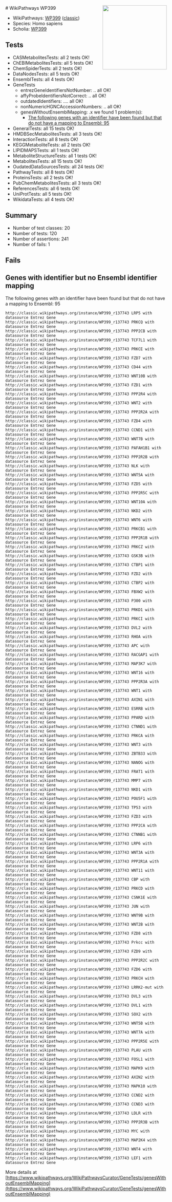 <img style="float: right; width: 200px" src="https://upload.wikimedia.org/wikipedia/commons/thumb/8/83/Wplogo_with_text_500.png/640px-Wplogo_with_text_500.png" />
# WikiPathways WP399

* WikiPathways: [WP399](https://wikipathways.org/pathways/WP399) ([classic](https://classic.wikipathways.org/instance/WP399))
* Species: Homo sapiens
* Scholia: [WP399](https://scholia.toolforge.org/wikipathways/WP399)
## Tests
* CASMetabolitesTests: all 2 tests OK!
* ChEBIMetabolitesTests: all 5 tests OK!
* ChemSpiderTests: all 2 tests OK!
* DataNodesTests: all 5 tests OK!
* EnsemblTests: all 4 tests OK!
* GeneTests
    * entrezGeneIdentifiersNotNumber: .. all OK!
    * affyProbeIdentifiersNotCorrect: .. all OK!
    * outdatedIdentifiers: .... all OK!
    * nonNumericHGNCAccessionNumbers: .. all OK!
    * genesWithoutEnsemblMapping: .x we found 1 problem(s):
        * [The following genes with an identifier have been found but that do not have a mapping to Ensembl: 95](#c4e5440a)
* GeneralTests: all 15 tests OK!
* HMDBSecMetabolitesTests: all 3 tests OK!
* InteractionTests: all 8 tests OK!
* KEGGMetaboliteTests: all 2 tests OK!
* LIPIDMAPSTests: all 1 tests OK!
* MetaboliteStructureTests: all 1 tests OK!
* MetabolitesTests: all 15 tests OK!
* OudatedDataSourcesTests: all 24 tests OK!
* PathwayTests: all 8 tests OK!
* ProteinsTests: all 2 tests OK!
* PubChemMetabolitesTests: all 3 tests OK!
* ReferencesTests: all 6 tests OK!
* UniProtTests: all 5 tests OK!
* WikidataTests: all 4 tests OK!


## Summary

* Number of test classes: 20
* Number of tests: 120
* Number of assertions: 241
* Number of fails: 1

## Fails

<a name="c4e5440a" />

## Genes with identifier but no Ensembl identifier mapping

The following genes with an identifier have been found but that do not have a mapping to Ensembl: 95
```
http://classic.wikipathways.org/instance/WP399_r137743 LRP5 with datasource Entrez Gene
http://classic.wikipathways.org/instance/WP399_r137743 PRKCQ with datasource Entrez Gene
http://classic.wikipathways.org/instance/WP399_r137743 PPP2CB with datasource Entrez Gene
http://classic.wikipathways.org/instance/WP399_r137743 TCF7L1 with datasource Entrez Gene
http://classic.wikipathways.org/instance/WP399_r137743 PRKCE with datasource Entrez Gene
http://classic.wikipathways.org/instance/WP399_r137743 FZD7 with datasource Entrez Gene
http://classic.wikipathways.org/instance/WP399_r137743 CD44 with datasource Entrez Gene
http://classic.wikipathways.org/instance/WP399_r137743 WNT10B with datasource Entrez Gene
http://classic.wikipathways.org/instance/WP399_r137743 FZD1 with datasource Entrez Gene
http://classic.wikipathways.org/instance/WP399_r137743 PPP2R4 with datasource Entrez Gene
http://classic.wikipathways.org/instance/WP399_r137743 WNT2 with datasource Entrez Gene
http://classic.wikipathways.org/instance/WP399_r137743 PPP2R2A with datasource Entrez Gene
http://classic.wikipathways.org/instance/WP399_r137743 FZD4 with datasource Entrez Gene
http://classic.wikipathways.org/instance/WP399_r137743 CCND1 with datasource Entrez Gene
http://classic.wikipathways.org/instance/WP399_r137743 WNT7B with datasource Entrez Gene
http://classic.wikipathways.org/instance/WP399_r137743 PAFAH1B1 with datasource Entrez Gene
http://classic.wikipathways.org/instance/WP399_r137743 PPP2R2B with datasource Entrez Gene
http://classic.wikipathways.org/instance/WP399_r137743 NLK with datasource Entrez Gene
http://classic.wikipathways.org/instance/WP399_r137743 WNT5A with datasource Entrez Gene
http://classic.wikipathways.org/instance/WP399_r137743 FZD5 with datasource Entrez Gene
http://classic.wikipathways.org/instance/WP399_r137743 PPP2R5C with datasource Entrez Gene
http://classic.wikipathways.org/instance/WP399_r137743 WNT10A with datasource Entrez Gene
http://classic.wikipathways.org/instance/WP399_r137743 NKD2 with datasource Entrez Gene
http://classic.wikipathways.org/instance/WP399_r137743 WNT6 with datasource Entrez Gene
http://classic.wikipathways.org/instance/WP399_r137743 PRKCB1 with datasource Entrez Gene
http://classic.wikipathways.org/instance/WP399_r137743 PPP2R1B with datasource Entrez Gene
http://classic.wikipathways.org/instance/WP399_r137743 PRKCZ with datasource Entrez Gene
http://classic.wikipathways.org/instance/WP399_r137743 GSK3B with datasource Entrez Gene
http://classic.wikipathways.org/instance/WP399_r137743 CTBP1 with datasource Entrez Gene
http://classic.wikipathways.org/instance/WP399_r137743 FZD2 with datasource Entrez Gene
http://classic.wikipathways.org/instance/WP399_r137743 CTBP2 with datasource Entrez Gene
http://classic.wikipathways.org/instance/WP399_r137743 FBXW2 with datasource Entrez Gene
http://classic.wikipathways.org/instance/WP399_r137743 P300 with datasource Entrez Gene
http://classic.wikipathways.org/instance/WP399_r137743 PRKD1 with datasource Entrez Gene
http://classic.wikipathways.org/instance/WP399_r137743 PRKCI with datasource Entrez Gene
http://classic.wikipathways.org/instance/WP399_r137743 DVL2 with datasource Entrez Gene
http://classic.wikipathways.org/instance/WP399_r137743 RHOA with datasource Entrez Gene
http://classic.wikipathways.org/instance/WP399_r137743 APC with datasource Entrez Gene
http://classic.wikipathways.org/instance/WP399_r137743 RACGAP1 with datasource Entrez Gene
http://classic.wikipathways.org/instance/WP399_r137743 MAP3K7 with datasource Entrez Gene
http://classic.wikipathways.org/instance/WP399_r137743 WNT16 with datasource Entrez Gene
http://classic.wikipathways.org/instance/WP399_r137743 PPP2R3A with datasource Entrez Gene
http://classic.wikipathways.org/instance/WP399_r137743 WNT1 with datasource Entrez Gene
http://classic.wikipathways.org/instance/WP399_r137743 AXIN1 with datasource Entrez Gene
http://classic.wikipathways.org/instance/WP399_r137743 ESRRB with datasource Entrez Gene
http://classic.wikipathways.org/instance/WP399_r137743 PPARD with datasource Entrez Gene
http://classic.wikipathways.org/instance/WP399_r137743 CTNND1 with datasource Entrez Gene
http://classic.wikipathways.org/instance/WP399_r137743 PRKCA with datasource Entrez Gene
http://classic.wikipathways.org/instance/WP399_r137743 WNT3 with datasource Entrez Gene
http://classic.wikipathways.org/instance/WP399_r137743 ZBTB33 with datasource Entrez Gene
http://classic.wikipathways.org/instance/WP399_r137743 NANOG with datasource Entrez Gene
http://classic.wikipathways.org/instance/WP399_r137743 FRAT1 with datasource Entrez Gene
http://classic.wikipathways.org/instance/WP399_r137743 MMP7 with datasource Entrez Gene
http://classic.wikipathways.org/instance/WP399_r137743 NKD1 with datasource Entrez Gene
http://classic.wikipathways.org/instance/WP399_r137743 POU5F1 with datasource Entrez Gene
http://classic.wikipathways.org/instance/WP399_r137743 TP53 with datasource Entrez Gene
http://classic.wikipathways.org/instance/WP399_r137743 FZD3 with datasource Entrez Gene
http://classic.wikipathways.org/instance/WP399_r137743 PPP2CA with datasource Entrez Gene
http://classic.wikipathways.org/instance/WP399_r137743 CTNNB1 with datasource Entrez Gene
http://classic.wikipathways.org/instance/WP399_r137743 LRP6 with datasource Entrez Gene
http://classic.wikipathways.org/instance/WP399_r137743 WNT3A with datasource Entrez Gene
http://classic.wikipathways.org/instance/WP399_r137743 PPP2R1A with datasource Entrez Gene
http://classic.wikipathways.org/instance/WP399_r137743 WNT11 with datasource Entrez Gene
http://classic.wikipathways.org/instance/WP399_r137743 CBP with datasource Entrez Gene
http://classic.wikipathways.org/instance/WP399_r137743 PRKCD with datasource Entrez Gene
http://classic.wikipathways.org/instance/WP399_r137743 CSNK1E with datasource Entrez Gene
http://classic.wikipathways.org/instance/WP399_r137743 JUN with datasource Entrez Gene
http://classic.wikipathways.org/instance/WP399_r137743 WNT9B with datasource Entrez Gene
http://classic.wikipathways.org/instance/WP399_r137743 WNT2B with datasource Entrez Gene
http://classic.wikipathways.org/instance/WP399_r137743 FZD8 with datasource Entrez Gene
http://classic.wikipathways.org/instance/WP399_r137743 Prkcc with datasource Entrez Gene
http://classic.wikipathways.org/instance/WP399_r137743 FZD9 with datasource Entrez Gene
http://classic.wikipathways.org/instance/WP399_r137743 PPP2R2C with datasource Entrez Gene
http://classic.wikipathways.org/instance/WP399_r137743 FZD6 with datasource Entrez Gene
http://classic.wikipathways.org/instance/WP399_r137743 PRKCH with datasource Entrez Gene
http://classic.wikipathways.org/instance/WP399_r137743 LRRK2-mut with datasource Entrez Gene
http://classic.wikipathways.org/instance/WP399_r137743 DVL3 with datasource Entrez Gene
http://classic.wikipathways.org/instance/WP399_r137743 DVL1 with datasource Entrez Gene
http://classic.wikipathways.org/instance/WP399_r137743 SOX2 with datasource Entrez Gene
http://classic.wikipathways.org/instance/WP399_r137743 WNT5B with datasource Entrez Gene
http://classic.wikipathways.org/instance/WP399_r137743 WNT7A with datasource Entrez Gene
http://classic.wikipathways.org/instance/WP399_r137743 PPP2R5E with datasource Entrez Gene
http://classic.wikipathways.org/instance/WP399_r137743 PLAU with datasource Entrez Gene
http://classic.wikipathways.org/instance/WP399_r137743 FOSL1 with datasource Entrez Gene
http://classic.wikipathways.org/instance/WP399_r137743 MAPK9 with datasource Entrez Gene
http://classic.wikipathways.org/instance/WP399_r137743 AXIN2 with datasource Entrez Gene
http://classic.wikipathways.org/instance/WP399_r137743 MAPK10 with datasource Entrez Gene
http://classic.wikipathways.org/instance/WP399_r137743 CCND2 with datasource Entrez Gene
http://classic.wikipathways.org/instance/WP399_r137743 CCND3 with datasource Entrez Gene
http://classic.wikipathways.org/instance/WP399_r137743 LDLR with datasource Entrez Gene
http://classic.wikipathways.org/instance/WP399_r137743 PPP2R3B with datasource Entrez Gene
http://classic.wikipathways.org/instance/WP399_r137743 MYC with datasource Entrez Gene
http://classic.wikipathways.org/instance/WP399_r137743 MAP2K4 with datasource Entrez Gene
http://classic.wikipathways.org/instance/WP399_r137743 WNT4 with datasource Entrez Gene
http://classic.wikipathways.org/instance/WP399_r137743 LEF1 with datasource Entrez Gene
```

More details at [https://www.wikipathways.org/WikiPathwaysCurator/GeneTests/genesWithoutEnsemblMapping](https://www.wikipathways.org/WikiPathwaysCurator/GeneTests/genesWithoutEnsemblMapping)

